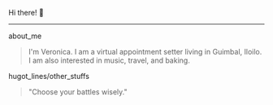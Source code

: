 Hi there! :sparkling_heart: 
***
about_me
> I'm Veronica. I am a virtual appointment setter living in Guimbal, Iloilo. I am also interested in music, travel, and baking.

hugot_lines/other_stuffs

> "Choose your battles wisely."
